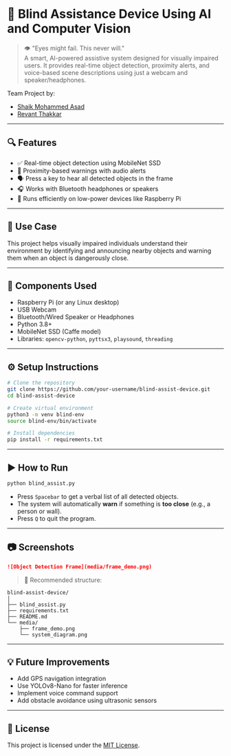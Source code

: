  # 🧠 Blind Assistance Device Using AI and Computer Vision

> 👁️ "Eyes might fail. This never will."  
A smart, AI-powered assistive system designed for visually impaired users. It provides real-time object detection, proximity alerts, and voice-based scene descriptions using just a webcam and speaker/headphones.

Team Project by:

- [Shaik Mohammed Asad](https://github.com/theshaikasad)
- [Revant Thakkar](https://github.com/Revant15)
---

## 🔍 Features

- ✅ Real-time object detection using MobileNet SSD
- 🎯 Proximity-based warnings with audio alerts
- 🗣️ Press a key to hear all detected objects in the frame
- 🎧 Works with Bluetooth headphones or speakers
- 🧠 Runs efficiently on low-power devices like Raspberry Pi

---

## 🎯 Use Case

This project helps visually impaired individuals understand their environment by identifying and announcing nearby objects and warning them when an object is dangerously close.

---

## 🧰 Components Used

- Raspberry Pi (or any Linux desktop)
- USB Webcam
- Bluetooth/Wired Speaker or Headphones
- Python 3.8+
- MobileNet SSD (Caffe model)
- Libraries: `opencv-python`, `pyttsx3`, `playsound`, `threading`

---

## ⚙️ Setup Instructions

```bash
# Clone the repository
git clone https://github.com/your-username/blind-assist-device.git
cd blind-assist-device

# Create virtual environment
python3 -m venv blind-env
source blind-env/bin/activate

# Install dependencies
pip install -r requirements.txt
```

---

## ▶️ How to Run

```bash
python blind_assist.py
```

- Press `Spacebar` to get a verbal list of all detected objects.
- The system will automatically **warn** if something is **too close** (e.g., a person or wall).
- Press `Q` to quit the program.

---

## 📷 Screenshots


```markdown
![Object Detection Frame](media/frame_demo.png)
```

> 📌 Recommended structure:
```
blind-assist-device/
│
├── blind_assist.py
├── requirements.txt
├── README.md
└── media/
    ├── frame_demo.png
    └── system_diagram.png
```

---

## 💡 Future Improvements

- Add GPS navigation integration
- Use YOLOv8-Nano for faster inference
- Implement voice command support
- Add obstacle avoidance using ultrasonic sensors

---

## 📄 License

This project is licensed under the [MIT License](LICENSE).
